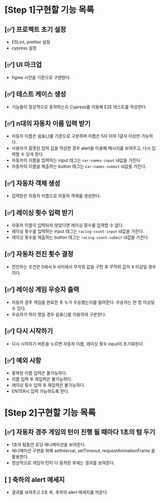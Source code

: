 # [Step 1]구현할 기능 목록

## [✅] 프로젝트 초기 설정
- ESLint, prettier 설정
- cypress 설정

## [✅] UI 마크업
- figma 시안을 기준으로 구현한다.

## [✅] 테스트 케이스 생성
- 기능들이 정상적으로 동작하는지 Cypress를 이용해 E2E 테스트를 작성한다.

## [✅] n대의 자동차 이름 입력 받기
- 자동차 이름은 쉼표(,)를 기준으로 구분하며 이름은 5자 이하 1글자 이상만 가능하다.
- 사용자가 잘못된 입력 값을 작성한 경우 alert을 이용해 메시지를 보여주고, 다시 입력할 수 있게 한다.
- 자동차의 이름을 입력하는 input 태그는 `car-names-input` id값을 가진다｀
- 자동차의 이름을 제출하는 button 태그는 `car-names-submit` id값을 가진다.

## [✅] 자동차 객체 생성
- 입력받은 자동차 이름으로 자동차 객체를 생성한다.

## [✅] 레이싱 횟수 입력 받기
- 자동차 이름이 입력되지 않았다면 레이싱 횟수를 입력할 수 없다.
- 레이싱 횟수를 입력하는 input 태그는 `racing-count-input` id값을 가진다.
- 레이싱 횟수을 제출하는 button 태그는 `racing-count-submit` id값을 가진다.

## [✅] 자동차 전진 횟수 결정
- 전진하는 조건은 0에서 9 사이에서 무작위 값을 구한 후 무작위 값이 4 이상일 경우이다.

## [✅] 레이싱 게임 우승자 출력
- 자동차 경주 게임을 완료한 후 누가 우승했는지를 알려준다. 우승자는 한 명 이상일 수 있다.
- 우승자가 여러 명일 경우 쉼표(,)를 이용하여 구분한다.

## [✅] 다시 시작하기
- 다시 시작하기 버튼을 누르면 자동차 이름, 레이싱 횟수 input이 초기화된다.

## [✅] 예외 사항
- 중복된 이름 입력은 불가능하다.
- 이름 입력 후 재입력은 불가능하다.
- 레이싱 횟수 입력 후 재입력은 불가능하다.
- ENTER시 입력 가능하도록 한다.

# [Step 2]구현할 기능 목록

## [✅] 자동차 경주 게임의 턴이 진행 될 때마다 1초의 텀 두기
- 1초의 텀동안 로딩 애니메이션을 보여준다.
- 애니메이션 구현을 위해 setInterval, setTimeout, requestAnimationFrame 을 활용한다.
- 정상적으로 게임의 턴이 다 동작된 후에는 결과를 보여준다.

## [ ] 축하의 alert 메세지
- 결과를 보여주고 2초 후, 축하의 alert 메세지를 띄운다.
